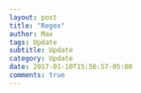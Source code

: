 ```yaml
---
layout: post
title: "Regex"
author: Max
tags: Update
subtitle: Update
category: Update
date: 2017-01-10T15:56:57-05:00
comments: true
---
```


